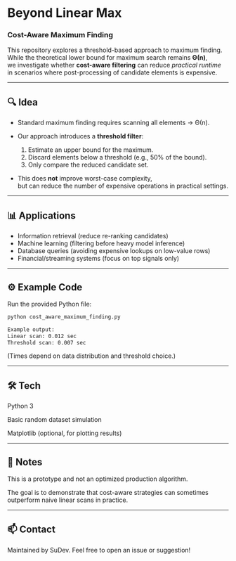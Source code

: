 # Beyond Linear Max
### Cost-Aware Maximum Finding

This repository explores a threshold-based approach to maximum finding.  
While the theoretical lower bound for maximum search remains **Θ(n)**,  
we investigate whether **cost-aware filtering** can reduce *practical runtime*  
in scenarios where post-processing of candidate elements is expensive.

---

## 🔍 Idea
- Standard maximum finding requires scanning all elements → Θ(n).
- Our approach introduces a **threshold filter**:
  1. Estimate an upper bound for the maximum.
  2. Discard elements below a threshold (e.g., 50% of the bound).
  3. Only compare the reduced candidate set.

- This does **not** improve worst-case complexity,  
  but can reduce the number of expensive operations in practical settings.

---

## 📊 Applications
- Information retrieval (reduce re-ranking candidates)
- Machine learning (filtering before heavy model inference)
- Database queries (avoiding expensive lookups on low-value rows)
- Financial/streaming systems (focus on top signals only)

---

## ⚙️ Example Code
Run the provided Python file:

```bash
python cost_aware_maximum_finding.py

Example output:
Linear scan: 0.012 sec
Threshold scan: 0.007 sec
```
(Times depend on data distribution and threshold choice.)

---

## 🛠️ Tech

Python 3

Basic random dataset simulation

Matplotlib (optional, for plotting results)

---

## 📌 Notes

This is a prototype and not an optimized production algorithm.

The goal is to demonstrate that cost-aware strategies can
sometimes outperform naive linear scans in practice.

---

## 📫 Contact

Maintained by SuDev.
Feel free to open an issue or suggestion!
